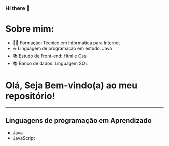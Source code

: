 ### Hi there 👋

<!--
**Denilson-B-Sousa/Denilson-B-Sousa** is a ✨ _special_ ✨ repository because its `README.md` (this file) appears on your GitHub profile.-->


<h1> Sobre mim:</h1>
  <ul>
   <li> 👨‍🎓 Formação: Técnico em Informática para Internet </li>
   <li> ☕ Linguagem de programação em estudo: Java </li>
   <li> 📚 Estudo de Front-end: Html e Css</li>
   <li> 📚 Banco de dados: Linguagem SQL </li>
  </ul>


<h1> Olá, Seja Bem-vindo(a) ao meu repositório!</h1>
<hr>
<h2> Linguagens de programação em Aprendizado</h2>
   <ul type="square">
      <li>Java</li>
      <li>JavaScript</li>
   </ul>
